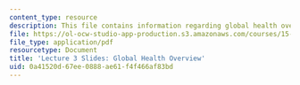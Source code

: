 ```yaml
---
content_type: resource
description: This file contains information regarding global health overview.
file: https://ol-ocw-studio-app-production.s3.amazonaws.com/courses/15-s07-globalhealth-lab-spring-2013/0a41520d67ee0888ae61f4f466af83bd_MIT15_S07S13_lec3.pdf
file_type: application/pdf
resourcetype: Document
title: 'Lecture 3 Slides: Global Health Overview'
uid: 0a41520d-67ee-0888-ae61-f4f466af83bd
---
```

